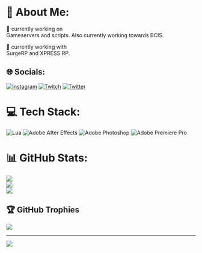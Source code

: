 # 💫 About Me:
🔭 currently working on<br>Gameservers and scripts. Also currently working towards BCIS.

🤝 currently working with<br>SurgeRP and XPRESS RP.


## 🌐 Socials:
[![Instagram](https://img.shields.io/badge/Instagram-%23E4405F.svg?logo=Instagram&logoColor=white)](https://instagram.com/weezookanetworks) [![Twitch](https://img.shields.io/badge/Twitch-%239146FF.svg?logo=Twitch&logoColor=white)](https://twitch.tv/weezookaweman) [![Twitter](https://img.shields.io/badge/Twitter-%231DA1F2.svg?logo=Twitter&logoColor=white)](https://twitter.com/weezooka) 

# 💻 Tech Stack:
![Lua](https://img.shields.io/badge/lua-%232C2D72.svg?style=flat&logo=lua&logoColor=white) ![Adobe After Effects](https://img.shields.io/badge/Adobe%20After%20Effects-9999FF.svg?style=flat&logo=Adobe%20After%20Effects&logoColor=white) ![Adobe Photoshop](https://img.shields.io/badge/adobephotoshop-%2331A8FF.svg?style=flat&logo=adobephotoshop&logoColor=white) ![Adobe Premiere Pro](https://img.shields.io/badge/Adobe%20Premiere%20Pro-9999FF.svg?style=flat&logo=Adobe%20Premiere%20Pro&logoColor=white)
# 📊 GitHub Stats:
![](https://github-readme-stats.vercel.app/api?username=WEEZOOKARP&theme=blueberry&hide_border=true&include_all_commits=true&count_private=false)<br/>
![](https://github-readme-streak-stats.herokuapp.com/?user=WEEZOOKARP&theme=blueberry&hide_border=true)<br/>
![](https://github-readme-stats.vercel.app/api/top-langs/?username=WEEZOOKARP&theme=blueberry&hide_border=true&include_all_commits=true&count_private=false&layout=compact)

## 🏆 GitHub Trophies
![](https://github-profile-trophy.vercel.app/?username=WEEZOOKARP&theme=dark_dimmed&no-frame=true&no-bg=false&margin-w=4)

---
[![](https://visitcount.itsvg.in/api?id=WEEZOOKARP&icon=2&color=1)](https://visitcount.itsvg.in)
